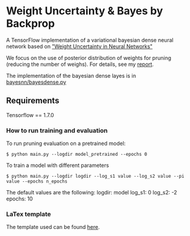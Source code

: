 # Weight Uncertainty & Bayes by Backprop

A TensorFlow implementation of a variational bayesian dense neural network
based on  ["Weight Uncertainty in Neural Networks"](https://arxiv.org/pdf/1505.05424.pdf)

We focus on the use of posterior distribution of weights for pruning
(reducing the number of weighs). For details, see my [report](../bayesbybackprop/report.pdf).

The implementation of the bayesian dense layes is in
[bayesnn/bayesdense.py](../bayesbybackprop/bayesnn/bayesdense.py)

## Requirements

Tensorflow == 1.7.0

### How to run training and evaluation

To run pruning evaluation on a pretrained model:

    $ python main.py --logdir model_pretrained --epochs 0

To train a model with different parameters

    $ python main.py --logdir logdir --log_s1 value --log_s2 value --pi value --epochs n_epochs

The default values are the following:
logdir: model
log_s1: 0
log_s2: -2
epochs: 10


### LaTex template

The template used can be found [here](http://www.latextemplates.com/template/journal-article).
